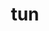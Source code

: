 ---
category: 3-letters
denotation: null
name: tun
reference_link: https://www.etymonline.com/word/tun
root_language: null
root_name: null
title: tun
type: free
word_sums:
- respelling: tun
  sum: 'Tun + '
---